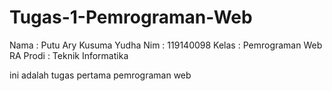 # Tugas-1-Pemrograman-Web
Nama  : Putu Ary Kusuma Yudha
Nim   : 119140098
Kelas : Pemrograman Web RA
Prodi : Teknik Informatika

ini adalah tugas pertama pemrograman web
